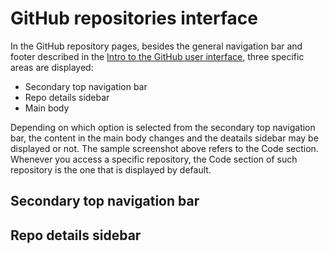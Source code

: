 # GitHub repositories interface

In the GitHub repository pages, besides the general navigation bar and footer described in the [Intro to the GitHub user interface](/Intro-to-github-UI.md), three specific areas are displayed:

<!--- screenshot with callouts? --->

- Secondary top navigation bar
- Repo details sidebar
- Main body

Depending on which option is selected from the secondary top navigation bar, the content in the main body changes and the deatails sidebar may be displayed or not. The sample screenshot above refers to the Code section. Whenever you access a specific repository, the Code section of such repository is the one that is displayed by default.

## Secondary top navigation bar



## Repo details sidebar
